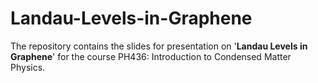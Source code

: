 # Landau-Levels-in-Graphene

The repository contains the slides for presentation on '**Landau Levels in Graphene**' for the course PH436: Introduction to Condensed Matter Physics.
